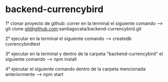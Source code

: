 # backend-currencybird
1° clonar proyecto de github: correr en la terminal el siguiente comando --> git clone git@github.com:santiagocata/backend-currencybird.git

2° ejecutar en la terminal el siguiente comando --> createdb currencybirdtest

3° ejecutar en la terminal y dentro de la carpeta "backend-currencybird" el siguiente comando --> npm install

4° ejecutar el siguiente comando dentro de la carpeta mencionada anteriormente --> npm start
